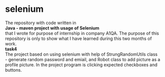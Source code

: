# selenium
The repository with code written in <br>
<b>Java - maven project with usage of Selenium</b> <br>
that I wrote for purpose of internship in company A1QA. The purpose of this repository is only to show what I have learned during this two months of work. <br>
<b>task4</b><br>
The project based on using selenium with help of StrungRandomUtils class - generate random password and emiail, and Robot class to add picture as a profile picture. In the project program is clicking expected checkboxes and buttons.<br>
<br>

